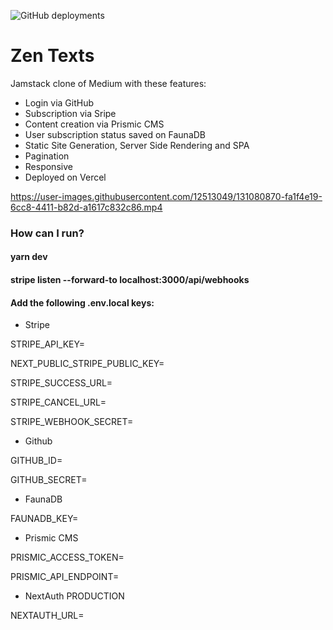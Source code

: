 ![GitHub deployments](https://img.shields.io/github/deployments/lucasmaffazioli/zentexts/production?label=vercel&logo=vercel&logoColor=white)

# Zen Texts

Jamstack clone of Medium with these features:

- Login via GitHub
- Subscription via Sripe
- Content creation via Prismic CMS
- User subscription status saved on FaunaDB
- Static Site Generation, Server Side Rendering and SPA
- Pagination
- Responsive
- Deployed on Vercel

https://user-images.githubusercontent.com/12513049/131080870-fa1f4e19-6cc8-4411-b82d-a1617c832c86.mp4

### How can I run?

#### yarn dev

#### stripe listen --forward-to localhost:3000/api/webhooks

#### Add the following .env.local keys:

- Stripe

STRIPE_API_KEY=

NEXT_PUBLIC_STRIPE_PUBLIC_KEY=

STRIPE_SUCCESS_URL=

STRIPE_CANCEL_URL=

STRIPE_WEBHOOK_SECRET=

- Github

GITHUB_ID=

GITHUB_SECRET=

- FaunaDB

FAUNADB_KEY=

- Prismic CMS

PRISMIC_ACCESS_TOKEN=

PRISMIC_API_ENDPOINT=

- NextAuth PRODUCTION

NEXTAUTH_URL=
